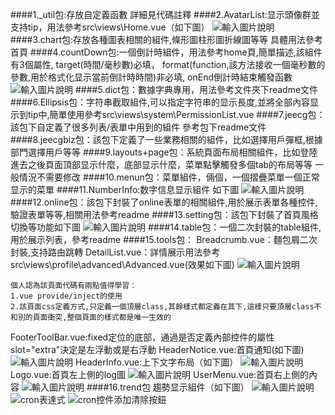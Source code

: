 ####1._util包:存放自定義函數 詳細見代碼註釋
####2.AvatarList:显示頭像群並支持tip，用法參考src\views\Home.vue（如下圖）
![輸入圖片說明](https://static.oschina.net/uploads/img/201904/12181253_O0Xi.png "在這裏輸入圖片標題")
####3.chart包:存放各種圖表相關的組件,條形圖柱形圖折線圖等等 具體用法參考首頁
####4.countDown包:一個倒計時組件，用法參考home頁,簡單描述,該組件有3個屬性,
target(時間/毫秒數)必填，
format(function,該方法接收一個毫秒數的參數,用於格式化显示當前倒計時時間)非必填,
onEnd倒計時結束觸發函數
![輸入圖片說明](https://static.oschina.net/uploads/img/201904/12182046_mwqJ.png "在這裏輸入圖片標題")
####5.dict包：數據字典專用，用法參考文件夾下readme文件
####6.Ellipsis包：字符串截取組件,可以指定字符串的显示長度,並將全部內容显示到tip中,簡單使用參考src\views\system\PermissionList.vue
####7.jeecg包：該包下自定義了很多列表/表單中用到的組件 參考包下readme文件
####8.jeecgbiz包：該包下定義了一些業務相關的組件，比如選擇用戶彈框,根據部門選擇用戶等等
####9.layouts+page包：系統頁面布局相關組件，比如登陸進去之後頁面頂部显示什麼，底部显示什麼，菜單點擊觸發多個tab的布局等等 一般情況不需要修改
####10.menun包：菜單組件，倆個，一個摺疊菜單一個正常显示的菜單
####11.NumberInfo:数字信息显示組件 如下圖
![輸入圖片說明](https://static.oschina.net/uploads/img/201904/12185858_uvJ5.png "在這裏輸入圖片標題")
####12.online包：該包下封裝了online表單的相關組件,用於展示表單各種控件,驗證表單等等,相關用法參考readme
####13.setting包：該包下封裝了首頁風格切換等功能如下圖
![輸入圖片說明](https://static.oschina.net/uploads/img/201904/12190520_jySG.png "在這裏輸入圖片標題")
####14.table包：一個二次封裝的table組件,用於展示列表，參考readme
####15.tools包：
Breadcrumb.vue：麵包屑二次封裝,支持路由跳轉
DetailList.vue：詳情展示用法參考src\views\profile\advanced\Advanced.vue(效果如下圖)
![輸入圖片說明](https://static.oschina.net/uploads/img/201904/12193954_Uar6.png "在這裏輸入圖片標題")
````
個人認為該頁面代碼有兩點值得學習：
1.vue provide/inject的使用
2.該頁面css定義方式,只定義一個頂層class,其餘樣式都定義在其下,這樣只要頂層class不和別的頁面衝突,整個頁面的樣式都是唯一生效的
````
FooterToolBar.vue:fixed定位的底部，通過是否定義內部控件的屬性slot="extra"決定是左浮動或是右浮動
HeaderNotice.vue:首頁通知(如下圖)
![輸入圖片說明](https://static.oschina.net/uploads/img/201904/12195340_fPe0.png "在這裏輸入圖片標題")
HeaderInfo.vue:上下文字布局（如下圖）
![輸入圖片說明](https://static.oschina.net/uploads/img/201904/12195638_dG5o.png "在這裏輸入圖片標題")
Logo.vue:首頁左上側的log圖
![輸入圖片說明](https://static.oschina.net/uploads/img/201904/12200908_ihv3.png "在這裏輸入圖片標題")
UserMenu.vue:首頁右上側的內容
![輸入圖片說明](https://static.oschina.net/uploads/img/201904/12201226_laQK.png "在這裏輸入圖片標題")
####16.trend包 趨勢显示組件（如下圖）
![輸入圖片說明](https://static.oschina.net/uploads/img/201904/12201600_Wo8K.png "在這裏輸入圖片標題")
![cron表達式](https://oscimg.oschina.net/oscnet/661f9ac09016395f9f49286143af3241623.jpg)
![cron控件添加清除按鈕](https://oscimg.oschina.net/oscnet/15096e49f2e29bd829e304d56770025d03c.jpg)